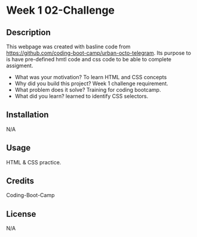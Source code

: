 # Week 1 02-Challenge

## Description

This webpage was created with basline code from https://github.com/coding-boot-camp/urban-octo-telegram.  Its purpose to is have pre-defined hmtl code and css code to be able to complete assigment.

- What was your motivation? To learn HTML and CSS concepts
- Why did you build this project? Week 1 challenge requirement.
- What problem does it solve? Training for coding bootcamp.
- What did you learn? learned to identify CSS selectors.

## Installation

N/A

## Usage

HTML & CSS practice.

## Credits

Coding-Boot-Camp

## License

N/A